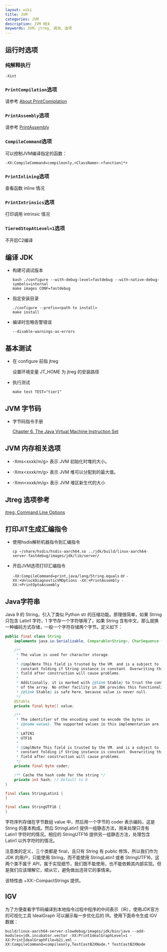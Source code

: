 ```yaml
---
layout: wiki
title: JVM
categories: JVM
description: JVM 相关
keywords: JVM，jtreg, 调测，选项
---
```


## 运行时选项

### 纯解释执行

```
-Xint
```

### `PrintCompilation`选项

请参考 [About PrintComiplation](https://link.zhihu.com/?target=https%3A//gist.github.com/rednaxelafx/1165804%23file-notes-md)

### `PrintAssembly`选项

请参考 [PrintAssembly](https://wiki.openjdk.java.net/display/HotSpot/PrintAssembly)

### `CompileCommand`选项

可以控制JVM编译指定的函数：
```
-XX:CompileCommand=compileonly,<ClassName>.<function|*>
```

### `PrintInlining`选项

查看函数 inline 情况

### `PrintIntrinsics`选项

打印调用 intrinsic 情况

### `TieredStopAtLevel=1`选项

不开启C2编译

## 编译 JDK

- 构建可调试版本

  ```shell
  bash ./configure --with-debug-level=fastdebug --with-native-debug-symbols=internal
  make images CONF=fastdebug
  ```

- 指定安装目录

  ```shell
  ./configure --prefix=<path to install>
  make install
  ```

- 编译时忽略告警错误

  `--disable-warnings-as-errors`

## 基本测试

- 在 configure 前指 jtreg

  设置环境变量 JT_HOME 为 jtreg 的安装路径

- 执行测试

  ```shell
  make test TEST="tier1"
  ```

## JVM 字节码

- 字节码指令手册

  [Chapter 6. The Java Virtual Machine Instruction Set](https://docs.oracle.com/javase/specs/jvms/se8/html/jvms-6.html)

## JVM 内存相关选项

- -Xms<xxxk/m/g>
  表示 JVM 初始化时堆的大小。

- -Xmx<xxxk/m/g>
  表示 JVM 堆可以分配到的最大值。

- -Xmn<xxxk/m/g>
  表示 JVM 堆区新生代的大小

## Jtreg 选项参考

[jtreg: Command Line Options](http://openjdk.java.net/jtreg/command-help.html)

## 打印JIT生成汇编指令

- 使用hsdis解析机器指令到汇编指令

  `cp ~/share/hsdis/hsdis-aarch64.so ../jdk/build/linux-aarch64-server-fastdebug/images/jdk/lib/server/`
  
- 开启JVM选项打印汇编指令

  `-XX:CompileCommand=print,java/lang/String.equals` or `-XX:+UnlockDiagnosticVMOptions -XX:+PrintAssembly -XX:+PrintOptoAssembly`
  
## Java字符串

Java 9 的 String，引入了类似 Python str 的压缩功能。原理很简单，如果 String 只包含 Latin1 字符，1 字节存一个字符够用了，如果 String 含有中文，那么就换一种编码方式存储，一般一个字符存储两个字节。定义如下：

```java
public final class String
    implements java.io.Serializable, Comparable<String>, CharSequence {

    /**
     * The value is used for character storage.
     *
     * @implNote This field is trusted by the VM, and is a subject to
     * constant folding if String instance is constant. Overwriting this
     * field after construction will cause problems.
     *
     * Additionally, it is marked with {@link Stable} to trust the contents
     * of the array. No other facility in JDK provides this functionality (yet).
     * {@link Stable} is safe here, because value is never null.
     */
    @Stable
    private final byte[] value;

    /**
     * The identifier of the encoding used to encode the bytes in
     * {@code value}. The supported values in this implementation are
     *
     * LATIN1
     * UTF16
     *
     * @implNote This field is trusted by the VM, and is a subject to
     * constant folding if String instance is constant. Overwriting this
     * field after construction will cause problems.
     */
    private final byte coder;

    /** Cache the hash code for the string */
    private int hash; // Default to 0
}

final class StringLatin1 {
}

final class StringUTF16 {
}
```

字符序列存储在字节数组 value 中，然后用一个字节的 coder 表示编码，这是 String 的基本构成。然后 StringLatin1 提供一组静态方法，用来处理只含有 Latin1 字符时的情况。相应的 StringUTF16 提供另一组静态方法，处理包含 Latin1 以外字符时的情况。

注意类的定义，三个类都是 final，且只有 String 有 public 修饰，所以我们作为 JDK 的用户，只能使用 String，而不能使用 StringLatin1 或者 StringUTF16，这两个类不属于 API，属于实现细节，我们既不能使用，也不能依赖其内部实现。但是我们应该理解它，顺从它，避免做出违背它的事情来。

该特性由 +XX:-CompactStrings 提供。

## IGV

为了方便查看字节码编译到本地指令过程中程序的中间表示（IR），使用JDK官方的可视化工具 IdealGraph 可以展示每一步优化后的 IR。使用下面命令生成 IGV 数据：

`build/linux-aarch64-server-slowdebug/images/jdk/bin/java --add-modules=jdk.incubator.vector -XX:PrintIdealGraphLevel=1 -XX:PrintIdealGraphFile=b2i.xml -XX:CompileCommand=compileonly,TestCastB2XNode.* TestCastB2XNode`
